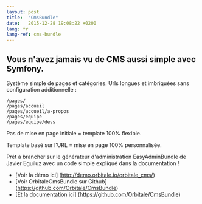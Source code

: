 ```yaml
---
layout: post
title:  "CmsBundle"
date:   2015-12-28 19:08:22 +0200
lang: fr
lang-ref: cms-bundle
---
```


## Vous n'avez jamais vu de CMS aussi simple avec Symfony.

Système simple de pages et catégories. Urls longues et imbriquées sans configuration additionnelle :

```
/pages/
/pages/accueil
/pages/accueil/a-propos
/pages/equipe
/pages/equipe/devs
```

Pas de mise en page initiale = template 100% flexible.

Template basé sur l'URL = mise en page 100% personnalisée.

Prêt à brancher sur le générateur d'administration EasyAdminBundle de Javier Eguiluz
avec un code simple expliqué dans la documentation !

* [Voir la démo ici] (http://demo.orbitale.io/orbitale_cms/)
* [Voir OrbitaleCmsBundle sur Github] (https://github.com/Orbitale/CmsBundle)
* [Et la documentation ici] (https://github.com/Orbitale/CmsBundle)
